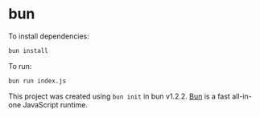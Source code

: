 # bun

To install dependencies:

```bash
bun install
```

To run:

```bash
bun run index.js
```

This project was created using `bun init` in bun v1.2.2. [Bun](https://bun.sh) is a fast all-in-one JavaScript runtime.
